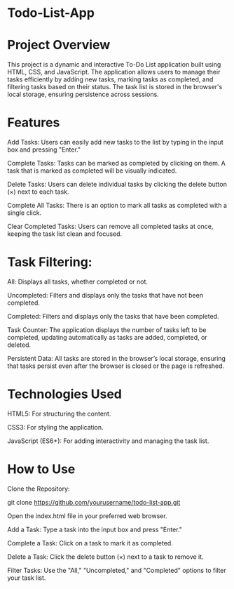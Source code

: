 # Todo-List-App

# Project Overview

This project is a dynamic and interactive To-Do List application built using HTML, CSS, and JavaScript. The application allows users to manage their tasks efficiently by adding new tasks, marking tasks as completed, and filtering tasks based on their status. The task list is stored in the browser's local storage, ensuring persistence across sessions.

# Features

Add Tasks: Users can easily add new tasks to the list by typing in the input box and pressing "Enter."

Complete Tasks: Tasks can be marked as completed by clicking on them. A task that is marked as completed will be visually indicated.

Delete Tasks: Users can delete individual tasks by clicking the delete button (×) next to each task.

Complete All Tasks: There is an option to mark all tasks as completed with a single click.

Clear Completed Tasks: Users can remove all completed tasks at once, keeping the task list clean and focused.

# Task Filtering:

All: Displays all tasks, whether completed or not.

Uncompleted: Filters and displays only the tasks that have not been completed.

Completed: Filters and displays only the tasks that have been completed.

Task Counter: The application displays the number of tasks left to be completed, updating automatically as tasks are added, completed, or deleted.

Persistent Data: All tasks are stored in the browser’s local storage, ensuring that tasks persist even after the browser is closed or the page is refreshed.

# Technologies Used
HTML5: For structuring the content.

CSS3: For styling the application.

JavaScript (ES6+): For adding interactivity and managing the task list.

# How to Use

Clone the Repository:

git clone https://github.com/yourusername/todo-list-app.git

Open the index.html file in your preferred web browser.

Add a Task: Type a task into the input box and press "Enter."

Complete a Task: Click on a task to mark it as completed.

Delete a Task: Click the delete button (×) next to a task to remove it.

Filter Tasks: Use the "All," "Uncompleted," and "Completed" options to filter your task list.

